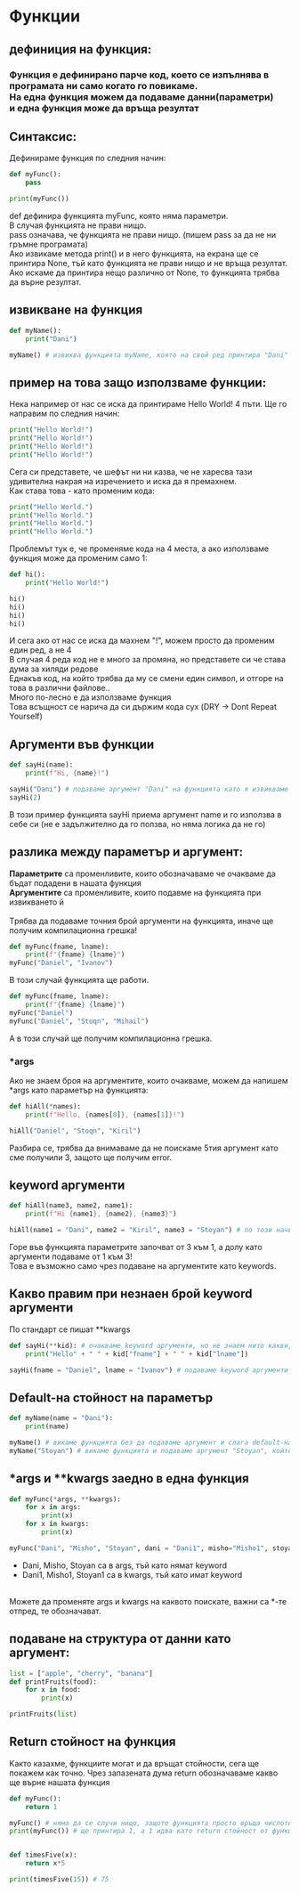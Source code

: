 # Функции
## дефиниция на функция:
### Функция е дефинирано парче код, което се изпълнява в програмата ни само когато го повикаме. <br>На една функция можем да подаваме данни(параметри) <br>и една функция може да връща резултат

## Синтаксис:
Дефинираме функция по следния начин:
```py
def myFunc(): 
    pass

print(myFunc())
```
def дефинира функцията myFunc, която няма параметри.<br>
В случая функцията не прави нищо.<br>
pass означава, че функцията не прави нищо. (пишем pass за да не ни гръмне програмата)<br>
Ако извикаме метода print() и в него функцията, на екрана ще се принтира None, тъй като функцията не прави нищо и не връща резултат.<br>
Ако искаме да принтира нещо различно от None, то функцията трябва да върне резултат.


## извикване на функция
```py
def myName():
    print("Dani")

myName() # извиква функцията myName, която на свой ред принтира "Dani"
```


## пример на това защо използваме функции:
Нека например от нас се иска да принтираме Hello World! 4 пъти. Ще го направим по следния начин:<br>
```py
print("Hello World!")
print("Hello World!")
print("Hello World!")
print("Hello World!")
```
Сега си представете, че шефът ни ни казва, че не харесва тази удивителна накрая на изречението и иска да я премахнем.<br> 
Как става това - като променим кода:
```py
print("Hello World.")
print("Hello World.")
print("Hello World.")
print("Hello World.")
```
Проблемът тук е, че променяме кода на 4 места, а ако използваме функция може да променим само 1:<br>
```py
def hi():
    print("Hello World!")

hi()
hi()
hi()
hi()
```
И сега ако от нас се иска да махнем "!", можем просто да променим един ред, а не 4<br>
В случая 4 реда код не е много за промяна, но представете си че става дума за хиляди редове<br>
Eднакъв код, на който трябва да му се смени един символ, и отгоре на това в различни файлове..<br>
Много по-лесно е да използваме функция<br>
Това всъщност се нарича да си държим кода сух (DRY -> Dont Repeat Yourself)<br>
 



## Аргументи във функции
```py
def sayHi(name):
    print(f"Hi, {name}!")

sayHi("Dani") # подаваме аргумент "Dani" на функцията като я извикваме
sayHi(2)
```
В този пример функцията sayHi приема аргумент name и го използва в себе си (не е задължително да го ползва, но няма логика да не го)

## разлика между параметър и аргумент:
<b>Параметрите</b> са променливите, които обозначаваме че очакваме да бъдат подадени в нашата функция<br>
<b>Aргументите</b> са променливите, които подавме на функцията при извикването й<br>
<br>
Tрябва да подаваме точния брой аргументи на функцията, иначе ще получим компилационна грешка!<br>

```py
def myFunc(fname, lname):
    print(f"{fname} {lname}")
myFunc("Daniel", "Ivanov")
```
В този случай функцията ще работи.
```py
def myFunc(fname, lname):
    print(f"{fname} {lname}")
myFunc("Daniel")
myFunc("Daniel", "Stoqn", "Mihail")
```
А в този случай ще получим компилационна грешка.

### *args
Aко не знаем броя на аргументите, които очакваме, можем да напишем *args като параметър на функцията:
```py
def hiAll(*names):
    print(f"Hello, {names[0]}, {names[1]}!")

hiAll("Daniel", "Stoqn", "Kiril")
```
Разбира се, трябва да внимаваме да не поискаме 5тия аргумент като сме получили 3, защото ще получим error.



## keyword аргументи
```py
def hiAll(name3, name2, name1):
    print(f"Hi {name1}, {name2}, {name3}")

hiAll(name1 = "Dani", name2 = "Kiril", name3 = "Stoyan") # по този начин пренареждаме имената както ние искаме да ги подадем
```
Горе във функцията параметрите започват от 3 към 1, а долу като аргументи подаваме от 1 към 3!<br>
Това е възможно само чрез подаване на аргументите като keywords.




## Какво правим при незнаен брой keyword аргументи
По стандарт се пишат **kwargs
```py
def sayHi(**kid): # очакваме keyword аргументи, но не знаем нито какви, нито колко
    print("Hello" + " " + kid["fname"] + " " + kid["lname"])

sayHi(fname = "Daniel", lname = "Ivanov") # подаваме keyword аргументите си
```


## Default-на стойност на параметър
```py
def myName(name = "Dani"):
    print(name)

myName() # викаме функцията без да подаваме аргумент и слага default-ната стойност Dani като аргумент към параметъра
myName("Stoyan") # викаме функцията и подаваме аргумент "Stoyan", който презаписва default-ната стойност
```


 
## *args и **kwargs заедно в една функция
```py
def myFunc(*args, **kwargs):
    for x in args:
        print(x)
    for x in kwargs:
        print(x)

myFunc("Dani", "Misho", "Stoyan", dani = "Dani1", misho="Misho1", stoyan="Stoyan1")
```
- Dani, Misho, Stoyan са в args, тъй като нямат keyword
- Dani1, Misho1, Stoyan1 са в kwargs, тъй като имат keyword
<br>
Mожете да променяте args и kwargs на каквото поискате, важни са *-те отпред, те обозначават.




## подаване на структура от данни като аргумент:
```py
list = ["apple", "cherry", "banana"]
def printFruits(food):
    for x in food:
        print(x)

printFruits(list)
```





## Return стойност на функция
Kакто казахме, функциите могат и да връщат стойности, сега ще покажем как точно.
Чрез запазената дума return обозначаваме какво ще върне нашата функция
```py
def myFunc():
    return 1

myFunc() # няма да се случи нищо, защото функцията просто връща числото 1 
print(myFunc()) # ще принтира 1, а 1 идва като return стойност от функцията


def timesFive(x):
    return x*5

print(timesFive(15)) # 75
```